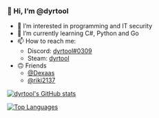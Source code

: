 ### 👋 Hi, I’m @dyrtool
- 👀 I’m interested in programming and IT security
- 🌱 I’m currently learning C#, Python and Go
- 📫 How to reach me:
  - Discord: [dyrtool#0309](https://discord.com/users/335429921235140608)
  - Steam: [dyrtool](https://steamcommunity.com/id/dyrtool)
- 🙃 Friends
  - [@Dexaas](https://github.com/Dexaas)
  - [@riki2137](https://github.com/riki2137)
<!--- - 💞️ I’m looking to collaborate on idk --->

[![dyrtool's GitHub stats](https://github-readme-stats.vercel.app/api?username=dyrtool&theme=gotham&show_icons=true)](https://github.com/anuraghazra/github-readme-stats)

[![Top Languages](https://github-readme-stats.vercel.app/api/top-langs/?username=dyrtool&theme=gotham&show_icons=true)](https://github.com/anuraghazra/github-readme-stats)

<!---
dyrtool/dyrtool is a ✨ special ✨ repository because its `README.md` (this file) appears on your GitHub profile.
You can click the Preview link to take a look at your changes.
--->
